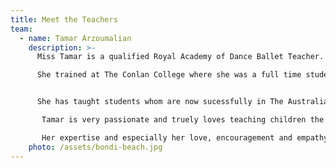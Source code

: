 ```yaml
---
title: Meet the Teachers
team:
  - name: Tamar Arzoumalian
    description: >-
      Miss Tamar is a qualified Royal Academy of Dance Ballet Teacher. 

      She trained at The Conlan College where she was a full time student.  She has been teaching 3 to 18 year olds for over 10 years and is in her 14th year teaching in the Eastern Suburbs.  


      She has taught students whom are now sucessfully in The Australian Ballet and      also in Germany, Switzerland, Czech Rupublic and Amsterdam training and are pursuing their dreams to become professional dancers world wide.

       Tamar is very passionate and truely loves teaching children the art of Dance and wants to give the children a fun and wonderful experience.

       Her expertise and especially her love, encouragement and empathy for our valuable children. She just wants to give children the opportunity to Dance and have FUN !!!
    photo: /assets/bondi-beach.jpg
---
```


